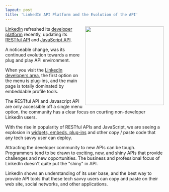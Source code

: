 ```yaml
---
layout: post
title: 'LinkedIn API Platform and the Evolution of the API'
---
```

<img src="http://kinlane-productions.s3.amazonaws.com/linkedin/LinkedIn-Developer-Network.png" alt="" width="250" align="right" /><a title="LinkedIn" href="http://www.linkedin.com">LinkedIn</a> refreshed its <a title="LinkedIn Developer Platform" href="http://developer.linkedin.com/">developer platform</a> recently, updating its <a title="RESTful API" href="http://developer.linkedin.com/community/apis">RESTful API</a> and <a title="JavaScript API" href="http://developer.linkedin.com/community/jsapi">JavaScript API</a>.<p></p>
A noticeable change, was its continued evolution towards a more plug and play API environment.<p></p>
When you visit the <a title="LinkedIn Developer Area" href="http://developer.linkedin.com/index.jspa">LinkedIn developers area</a>, the first option on the menu is plug-ins, and the main page is totally dominated by embeddable profile tools.<p></p>
The RESTful API and Javascript API are only accessible off a single menu option, the community has a clear focus on courting non-developer LinkedIn users.<p></p>
With the rise in popularity of RESTful APIs and JavaScript, we are seeing a explosion in <a title="Widget, Embeds, Plug-In" href="http://blog.apievangelist.com/2011/04/06/allow-api-users-to-embed-content-with-oembed/">widgets, embeds, plug-ins</a> and other copy / paste code that any tech savvy user can deploy.<p></p>
Attracting the developer community to new APIs can be tough.  Programmers tend to be drawn to exciting, new, and shiny APIs that provide challenges and new opportunities.   The business and professional focus of LinkedIn doesn't quite put the "shiny" in API.<p></p>
LinkedIn shows an understanding of its user base, and the best way to provide API tools that these tech savvy users can copy and paste on their web site, social networks, and other applications.